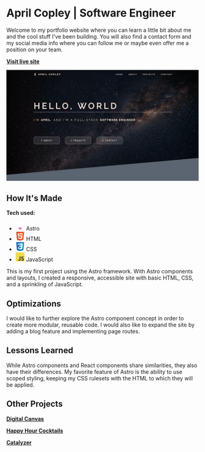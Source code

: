 # April Copley | Software Engineer

Welcome to my portfolio website where you can learn a little bit about me and the cool stuff I've been building. You will also find a contact form and my social media info where you can follow me or maybe even offer me a position on your team.

**[Visit live site](https://aprilcopley.netlify.app)**

<img src="./public/main-preview.webp" alt="Screenshot of header and hero section of portfolio website" />


## How It's Made

**Tech used:**
- <img src="./src/icons/astro.svg" width="24" /> Astro
- <img src="./src/icons/html.svg" width="24" /> HTML
- <img src="./src/icons/css.svg" width="24" /> CSS
- <img src="./src/icons/javascript.svg" width="24" /> JavaScript

This is my first project using the Astro framework. With Astro components and layouts, I created a responsive, accessible site with basic HTML, CSS, and a sprinkling of JavaScript.


## Optimizations

I would like to further explore the Astro component concept in order to create more modular, reusable code. I would also like to expand the site by adding a blog feature and implementing page routes.


## Lessons Learned

While Astro components and React components share similarities, they also have their differences. My favorite feature of Astro is the ability to use scoped styling, keeping my CSS rulesets with the HTML to which they will be applied.

## Other Projects

**[Digital Canvas](https://acopperlily.github.io/digital-canvas)**

**[Happy Hour Cocktails](https://acopperlily.github.io/happy-hour-cocktails)**

**[Catalyzer](https://catalyzer.netlify.app/)**
